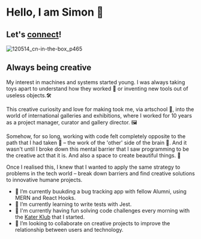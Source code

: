# Hello, I am Simon 🤝

## Let's [connect](mailto:simongowing1@gmail.com?subject=Hello)!

![120514_cn-in-the-box_p465](https://user-images.githubusercontent.com/76006710/113735071-2c0e6d00-96fc-11eb-86c8-aa6d1ebc0aae.jpeg)

## Always being creative

My interest in machines and systems started young. I was always taking toys apart to understand how they worked 🧰 or inventing new tools out of useless objects.🛠

This creative curiosity and love for making took me, via artschool 🎨, into the world of international galleries and exhibitions, where I worked for 10 years as a project manager, curator and gallery director. 🖼

Somehow, for so long, working with code felt completely opposite to the path that I had taken 👾 – the work of the 'other' side of the brain 🧠.  And it wasn't until I broke down this mental barrier that I saw programming to be the creative act that it is. And also a space to create beautiful things. 🍎

Once I realised this, I knew that I wanted to apply the same strategy to problems in the tech world – break down barriers and find creative solutions to innovative humane projects.

- 🔭 I’m currently buukding a bug tracking app with fellow Alumni, using MERN and React Hooks.
- 🌱 I’m currently learning to write tests with Jest.
- 👾 I'm currently having fun solving code challenges every morning with the [Kater Klub](https://github.com/simongowing1/Katas "Kater Klub repo") that I started.
- 👯 I’m looking to collaborate on creative projects to improve the relationship between users and technology.
